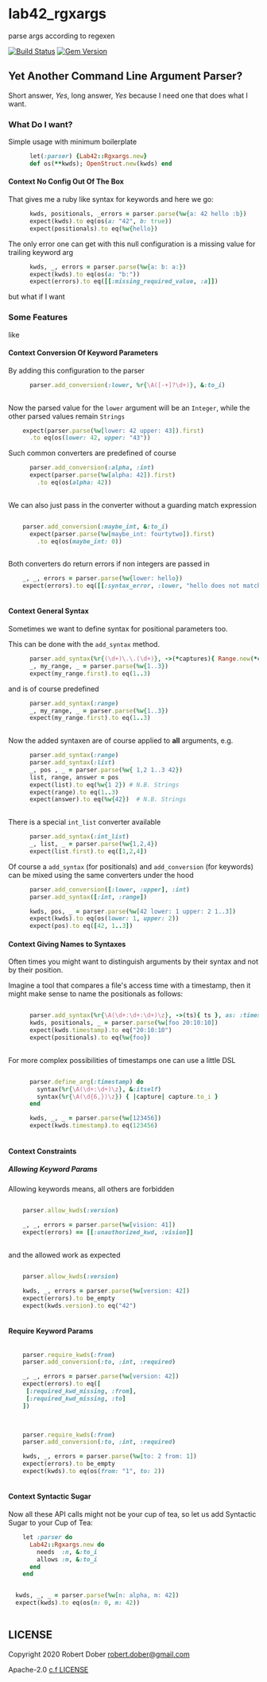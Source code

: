 # lab42_rgxargs

parse args according to regexen

[![Build Status](https://travis-ci.org/RobertDober/lab42_rgxargs.svg?branch=master)](https://travis-ci.org/RobertDober/lab42_rgxargs)
[![Gem Version](https://badge.fury.io/rb/lab42_rgxargs.svg)](http://badge.fury.io/rb/lab42_rgxargs)
<!--
     [![Code Climate](https://codeclimate.com/github/RobertDober/lab42_streams/badges/gpa.svg)](https://codeclimate.com/github/RobertDober/lab42_streams)
  [![Issue Count](https://codeclimate.com/github/RobertDober/lab42_streams/badges/issue_count.svg)](https://codeclimate.com/github/RobertDober/lab42_streams)
  [![Test Coverage](https://codeclimate.com/github/RobertDober/lab42_streams/badges/coverage.svg)](https://codeclimate.com/github/RobertDober/lab42_streams)
-->


## Yet Another Command Line Argument Parser?

Short answer, _Yes_, long answer, _Yes_ because I need one
that does what I want.

### What Do I want?

Simple usage with minimum boilerplate

```ruby :include
      let(:parser) {Lab42::Rgxargs.new}
      def os(**kwds); OpenStruct.new(kwds) end
```

#### Context No Config Out Of The Box

That gives me a ruby like syntax for keywords and here we go:

```ruby :example Plain Vanilla Parsing
      kwds, positionals, _errors = parser.parse(%w{a: 42 hello :b})
      expect(kwds).to eq(os(a: "42", b: true))
      expect(positionals).to eq(%w{hello})
```

The only error one can get with this null configuration is a missing value for trailing keyword arg

```ruby :example
      kwds, _, errors = parser.parse(%w{a: b: a:})
      expect(kwds).to eq(os(a: "b:"))
      expect(errors).to eq([[:missing_required_value, :a]])
```


but what if I want

### Some Features

like

#### Context Conversion Of Keyword Parameters

By adding this configuration to the parser

```ruby :before
      parser.add_conversion(:lower, %r{\A([-+]?\d+)}, &:to_i)
  
```

Now the parsed value for the `lower` argument will be an `Integer`, while
the other parsed values remain `Strings` 

```ruby :example Explicit Keyword Conversion
    expect(parser.parse(%w[lower: 42 upper: 43]).first)
      .to eq(os(lower: 42, upper: "43"))
```

Such common converters are predefined of course

```ruby :example Predefined Converter
      parser.add_conversion(:alpha, :int)
      expect(parser.parse(%w[alpha: 42]).first)
        .to eq(os(alpha: 42))
    
```

We can also just pass in the converter without a guarding match expression

```ruby :example We do not mind if it is 0

    parser.add_conversion(:maybe_int, &:to_i)
      expect(parser.parse(%w[maybe_int: fourtytwo]).first)
        .to eq(os(maybe_int: 0))
    
```


Both converters do return errors if non integers are passed in

```ruby :example Illegal Integer
    _, _, errors = parser.parse(%w{lower: hello})
    expect(errors).to eq([[:syntax_error, :lower, "hello does not match (?-mix:\\A([-+]?\\d+))"]])
    
```

#### Context General Syntax

Sometimes we want to define syntax for positional parameters too.

This can be done with the `add_syntax` method.

```ruby :example A custom syntax for defining a range
      parser.add_syntax(%r{(\d+)\.\.(\d+)}, ->(*captures){ Range.new(*captures.map(&:to_i)) })
      _, my_range, _ = parser.parse(%w{1..3})
      expect(my_range.first).to eq(1..3)
```

and is of course predefined

```ruby :example The predefined :range syntax
      parser.add_syntax(:range)
      _, my_range, _ = parser.parse(%w{1..3})
      expect(my_range.first).to eq(1..3)
    
```

Now the added syntaxen are of course applied to **all** arguments, e.g.

```ruby :example Lists and Ranges
      parser.add_syntax(:range)
      parser.add_syntax(:list)
      _, pos , _ = parser.parse(%w{ 1,2 1..3 42})
      list, range, answer = pos
      expect(list).to eq(%w{1 2}) # N.B. Strings
      expect(range).to eq(1..3)
      expect(answer).to eq(%w{42})  # N.B. Strings
    
```


There is a special `int_list` converter available

```ruby :example Intlists
      parser.add_syntax(:int_list)
      _, list, _ = parser.parse(%w{1,2,4})
      expect(list.first).to eq([1,2,4])
```

Of course a `add_syntax` (for positionals) and  `add_conversion` (for keywords) can be mixed using the same
converters under the hood

```ruby :example Mixing add_syntax and add_conversion
      parser.add_conversion([:lower, :upper], :int)
      parser.add_syntax([:int, :range])

      kwds, pos, _ = parser.parse(%w[42 lower: 1 upper: 2 1..3])
      expect(kwds).to eq(os(lower: 1, upper: 2))
      expect(pos).to eq([42, 1..3])
```


#### Context Giving Names to Syntaxes

Often times you might want to distinguish arguments by their syntax and not by their position.

Imagine a tool that compares a file's access time with a timestamp, then it might make sense to name
the positionals as follows:


```ruby :example Named Positionals

      parser.add_syntax(%r{\A(\d+:\d+:\d+)\z}, ->(ts){ ts }, as: :timestamp)
      kwds, positionals, _ = parser.parse(%w[foo 20:10:10])
      expect(kwds.timestamp).to eq("20:10:10")
      expect(positionals).to eq(%w{foo})
    
```

For more complex possibilities of timestamps one can use a little DSL

```ruby :example DSL for naming positionals

      parser.define_arg(:timestamp) do
        syntax(%r{\A(\d+:\d+)\z}, &:itself)
        syntax(%r{\A(\d{6,})\z}) { |capture| capture.to_i }
      end

      kwds, _, _ = parser.parse(%w[123456])
      expect(kwds.timestamp).to eq(123456)
    
```

#### Context Constraints

##### Allowing Keyword Params

Allowing keywords means, all others are forbidden

```ruby :example Allowing a keyword

    parser.allow_kwds(:version)

    _, _, errors = parser.parse(%w[vision: 41])
    expect(errors) == [[:unauthorized_kwd, :vision]]
    
```

and the allowed work as expected

```ruby :example Allowing a keyword, correct case

    parser.allow_kwds(:version)

    kwds, _, errors = parser.parse(%w[version: 42])
    expect(errors).to be_empty
    expect(kwds.version).to eq("42")
    
```

#### Require Keyword Params


```ruby :example Required Kwd Params are missing

    parser.require_kwds(:from)
    parser.add_conversion(:to, :int, :required)

    _, _, errors = parser.parse(%w[version: 42])
    expect(errors).to eq([
     [:required_kwd_missing, :from],
     [:required_kwd_missing, :to]
    ])
    
```

```ruby :example Required Kwd Params are present

    parser.require_kwds(:from)
    parser.add_conversion(:to, :int, :required)

    kwds, _, errors = parser.parse(%w[to: 2 from: 1])
    expect(errors).to be_empty
    expect(kwds).to eq(os(from: "1", to: 2))
    
```

#### Context Syntactic Sugar

Now all these API calls might not be your cup of tea, so let us add Syntactic Sugar to your Cup of Tea:

```ruby :include Defining a simple conversion with required parameters
    let :parser do
      Lab42::Rgxargs.new do
        needs  :n, &:to_i
        allows :m, &:to_i
      end
    end
```

```ruby :example

  kwds, _, _ = parser.parse(%w[n: alpha, m: 42])
  expect(kwds).to eq(os(n: 0, m: 42))
    
```






## LICENSE

Copyright 2020 Robert Dober robert.dober@gmail.com

Apache-2.0 [c.f LICENSE](LICENSE)  
